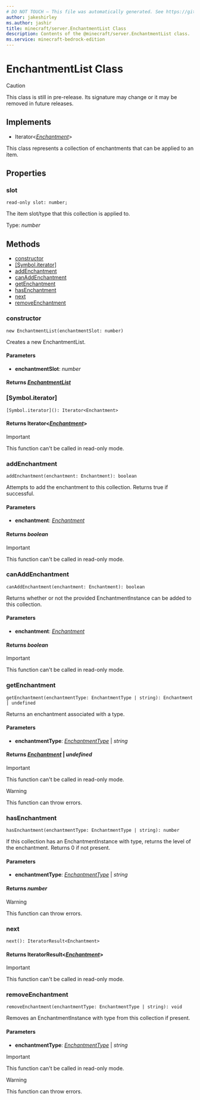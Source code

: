 ```yaml
---
# DO NOT TOUCH — This file was automatically generated. See https://github.com/mojang/minecraftapidocsgenerator to modify descriptions, examples, etc.
author: jakeshirley
ms.author: jashir
title: minecraft/server.EnchantmentList Class
description: Contents of the @minecraft/server.EnchantmentList class.
ms.service: minecraft-bedrock-edition
---
```

# EnchantmentList Class

> [!CAUTION]
> This class is still in pre-release.  Its signature may change or it may be removed in future releases.

## Implements
- Iterator&lt;[*Enchantment*](Enchantment.md)&gt;

This class represents a collection of enchantments that can be applied to an item.

## Properties

### **slot**
`read-only slot: number;`

The item slot/type that this collection is applied to.

Type: *number*

## Methods
- [constructor](#constructor)
- [[Symbol.iterator]](#[symbol.iterator])
- [addEnchantment](#addenchantment)
- [canAddEnchantment](#canaddenchantment)
- [getEnchantment](#getenchantment)
- [hasEnchantment](#hasenchantment)
- [next](#next)
- [removeEnchantment](#removeenchantment)

### **constructor**
`
new EnchantmentList(enchantmentSlot: number)
`

Creates a new EnchantmentList.

#### **Parameters**
- **enchantmentSlot**: *number*

#### **Returns** [*EnchantmentList*](EnchantmentList.md)

### **[Symbol.iterator]**
`
[Symbol.iterator](): Iterator<Enchantment>
`

#### **Returns** Iterator&lt;[*Enchantment*](Enchantment.md)&gt;

> [!IMPORTANT]
> This function can't be called in read-only mode.

### **addEnchantment**
`
addEnchantment(enchantment: Enchantment): boolean
`

Attempts to add the enchantment to this collection. Returns true if successful.

#### **Parameters**
- **enchantment**: [*Enchantment*](Enchantment.md)

#### **Returns** *boolean*

> [!IMPORTANT]
> This function can't be called in read-only mode.

### **canAddEnchantment**
`
canAddEnchantment(enchantment: Enchantment): boolean
`

Returns whether or not the provided EnchantmentInstance can be added to this collection.

#### **Parameters**
- **enchantment**: [*Enchantment*](Enchantment.md)

#### **Returns** *boolean*

> [!IMPORTANT]
> This function can't be called in read-only mode.

### **getEnchantment**
`
getEnchantment(enchantmentType: EnchantmentType | string): Enchantment | undefined
`

Returns an enchantment associated with a type.

#### **Parameters**
- **enchantmentType**: [*EnchantmentType*](EnchantmentType.md) | *string*

#### **Returns** [*Enchantment*](Enchantment.md) | *undefined*

> [!IMPORTANT]
> This function can't be called in read-only mode.

> [!WARNING]
> This function can throw errors.

### **hasEnchantment**
`
hasEnchantment(enchantmentType: EnchantmentType | string): number
`

If this collection has an EnchantmentInstance with type, returns the level of the enchantment. Returns 0 if not present.

#### **Parameters**
- **enchantmentType**: [*EnchantmentType*](EnchantmentType.md) | *string*

#### **Returns** *number*

> [!WARNING]
> This function can throw errors.

### **next**
`
next(): IteratorResult<Enchantment>
`

#### **Returns** IteratorResult&lt;[*Enchantment*](Enchantment.md)&gt;

> [!IMPORTANT]
> This function can't be called in read-only mode.

### **removeEnchantment**
`
removeEnchantment(enchantmentType: EnchantmentType | string): void
`

Removes an EnchantmentInstance with type from this collection if present.

#### **Parameters**
- **enchantmentType**: [*EnchantmentType*](EnchantmentType.md) | *string*

> [!IMPORTANT]
> This function can't be called in read-only mode.

> [!WARNING]
> This function can throw errors.
